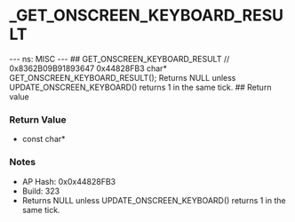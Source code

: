# _GET_ONSCREEN_KEYBOARD_RESULT

--- ns: MISC --- ## GET_ONSCREEN_KEYBOARD_RESULT  // 0x8362B09B91893647 0x44828FB3 char* GET_ONSCREEN_KEYBOARD_RESULT();  Returns NULL unless UPDATE_ONSCREEN_KEYBOARD() returns 1 in the same tick.  ## Return value

### Return Value
* const char*

### Notes
* AP Hash: 0x0x44828FB3
* Build: 323
* Returns NULL unless UPDATE_ONSCREEN_KEYBOARD() returns 1 in the same tick.

